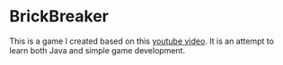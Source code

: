 # BrickBreaker

This is a game I created based on this [youtube video](https://www.youtube.com/watch?v=K9qMm3JbOH0).
It is an attempt to learn both Java and simple game development.
